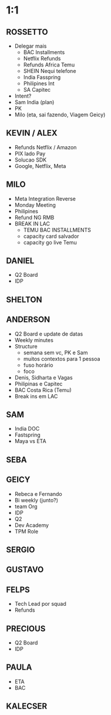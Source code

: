 
# 1:1

## ROSSETTO
- Delegar mais
  - BAC Installments
  - Netflix Refunds
  - Refunds Africa Temu
  - SHEIN Nequi telefone
  - India Fasspring
  - Philipines Int
  - SA Capitec
- Intent?
- Sam India (plan)
- PK
- Milo (eta, sai fazendo, Viagem Geicy)

## KEVIN / ALEX
- Refunds Netflix / Amazon
- PIX lado Pay
- Solucao SDK
- Google, Netflix, Meta

## MILO
- Meta Integration Reverse
- Monday Meeting
- Philipines
- Refund NG RMB
- BREAK IN LAC
  - TEMU BAC INSTALLMENTS
  - capacity card salvador
  - capacity go live Temu

## DANIEL
- Q2 Board
- IDP
  
## SHELTON

## ANDERSON
- Q2 Board e update de datas
- Weekly minutes
- Structure
  - semana sem vc, PK e Sam
  - muitos contextos para 1 pessoa
  - fuso horário
  - foco
- Denis, Sidharta e Vagas
- Philipinas e Capitec
- BAC Costa Rica (Temu)
- Break ins em LAC

## SAM
- India DOC
- Fastspring
- Maya vs ETA

## SEBA

## GEICY
- Rebeca e Fernando
- Bi weekly (junto?)
- team Org
- IDP
- Q2
- Dev Academy
- TPM Role

## SERGIO

## GUSTAVO

## FELPS
- Tech Lead por squad
- Refunds

## PRECIOUS
- Q2 Board
- IDP

## PAULA
- ETA
- BAC

## KALECSER
